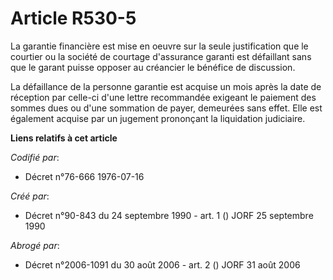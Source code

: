 # Article R530-5

La garantie financière est mise en oeuvre sur la seule justification que le courtier ou la société de courtage d'assurance
garanti est défaillant sans que le garant puisse opposer au créancier le bénéfice de discussion.

La défaillance de la personne garantie est acquise un mois après la date de réception par celle-ci d'une lettre recommandée
exigeant le paiement des sommes dues ou d'une sommation de payer, demeurées sans effet. Elle est également acquise par un
jugement prononçant la liquidation judiciaire.

**Liens relatifs à cet article**

_Codifié par_:

  - Décret n°76-666 1976-07-16

_Créé par_:

  - Décret n°90-843 du 24 septembre 1990 - art. 1 () JORF 25 septembre 1990

_Abrogé par_:

  - Décret n°2006-1091 du 30 août 2006 - art. 2 () JORF 31 août 2006
